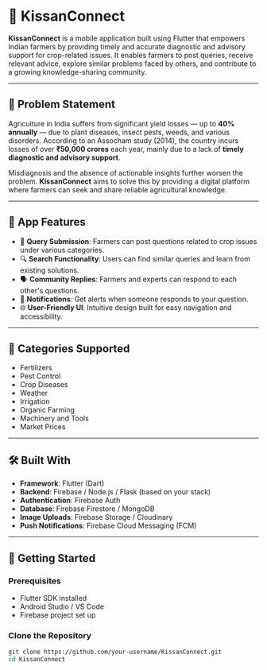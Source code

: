 # 🌾 KissanConnect

**KissanConnect** is a mobile application built using Flutter that empowers Indian farmers by providing timely and accurate diagnostic and advisory support for crop-related issues. It enables farmers to post queries, receive relevant advice, explore similar problems faced by others, and contribute to a growing knowledge-sharing community.

---

## 🧩 Problem Statement

Agriculture in India suffers from significant yield losses — up to **40% annually** — due to plant diseases, insect pests, weeds, and various disorders. According to an Assocham study (2014), the country incurs losses of over **₹50,000 crores** each year, mainly due to a lack of **timely diagnostic and advisory support**.

Misdiagnosis and the absence of actionable insights further worsen the problem. **KissanConnect** aims to solve this by providing a digital platform where farmers can seek and share reliable agricultural knowledge.

---

## 📱 App Features

- 🧠 **Query Submission**: Farmers can post questions related to crop issues under various categories.
- 🔍 **Search Functionality**: Users can find similar queries and learn from existing solutions.
- 🗣️ **Community Replies**: Farmers and experts can respond to each other's questions.
- 🔔 **Notifications**: Get alerts when someone responds to your question.
- 🌐 **User-Friendly UI**: Intuitive design built for easy navigation and accessibility.

---

## 🧪 Categories Supported

- Fertilizers  
- Pest Control  
- Crop Diseases  
- Weather  
- Irrigation  
- Organic Farming  
- Machinery and Tools  
- Market Prices  

---

## 🛠️ Built With

- **Framework**: Flutter (Dart)
- **Backend**: Firebase / Node.js / Flask (based on your stack)
- **Authentication**: Firebase Auth
- **Database**: Firebase Firestore / MongoDB
- **Image Uploads**: Firebase Storage / Cloudinary
- **Push Notifications**: Firebase Cloud Messaging (FCM)

---

## 🚀 Getting Started

### Prerequisites
- Flutter SDK installed
- Android Studio / VS Code
- Firebase project set up

### Clone the Repository
```bash
git clone https://github.com/your-username/KissanConnect.git
cd KissanConnect
